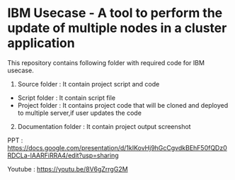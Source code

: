 # IBM Usecase - A tool to perform the update of multiple nodes in a cluster application

This repository contains following folder with required code for IBM usecase.

1. Source folder : It contain project script and code
  * Script folder : It contain script file 
  * Project folder : It contains project code that will be cloned and deployed to multiple server,if user updates the code
2. Documentation folder : It contain project output screenshot

PPT : https://docs.google.com/presentation/d/1kIKovHj9hGcCgvdkBEhF50fQDz0RDCLa-lAARFiRRA4/edit?usp=sharing
         
Youtube : https://youtu.be/8V6gZrrgG2M


